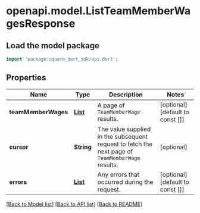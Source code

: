 # openapi.model.ListTeamMemberWagesResponse

## Load the model package
```dart
import 'package:square_dart_sdk/api.dart';
```

## Properties
Name | Type | Description | Notes
------------ | ------------- | ------------- | -------------
**teamMemberWages** | [**List<TeamMemberWage>**](TeamMemberWage.md) | A page of `TeamMemberWage` results. | [optional] [default to const []]
**cursor** | **String** | The value supplied in the subsequent request to fetch the next page of `TeamMemberWage` results. | [optional] 
**errors** | [**List<Error>**](Error.md) | Any errors that occurred during the request. | [optional] [default to const []]

[[Back to Model list]](../README.md#documentation-for-models) [[Back to API list]](../README.md#documentation-for-api-endpoints) [[Back to README]](../README.md)


